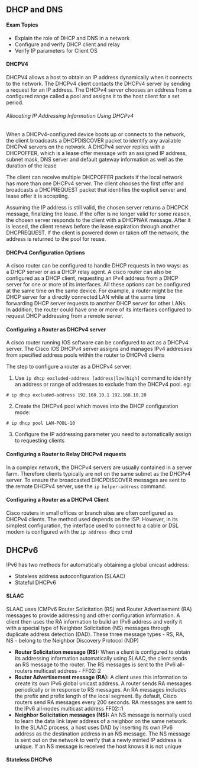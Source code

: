 ## DHCP and DNS

#### Exam Topics

- Explain the role of DHCP and DNS in a network 
- Configure and verify DHCP client and relay
- Verify IP parameters for Client OS

#### DHCPV4

DHCPV4 allows a host to obtain an IP address dynamically when it connects to the network. The DHCPv4 client contacts the DHCPv4 server by sending a request for an IP address. The DHCPv4 server chooses an address from a configured range called a pool and assigns it to the host client for a set period. 

###### Allocating IP Addressing Information Using DHCPv4

When a DHCPv4-configured device boots up or connects to the network, the client broadcasts a DHCPDISCOVER packet to identify any available DHCPv4 servers on the network. A DHCPv4 server replies with a DHCPOFFER, which is a lease offer message with an assigned IP address, subnet mask, DNS server and default gateway information as well as the duration of the lease

The client can receive multiple DHCPOFFER packets if the local network has more than one DHCPv4 server. The client chooses the first offer and broadcasts a DHCPREQUEST packet that identifies the explicit server and lease offer it is accepting.

Assuming the IP address is still valid, the chosen server returns a DHCPCK message, finalizing the lease. If the offer is no longer valid for some reason, the chosen server responds to the client with a DHCPNAK message. After it is leased, the client renews before the lease expiration through another DHCPREQUEST. If the client is powered down or taken off the network, the address is returned to the pool for reuse.

#### DHCPv4 Configuration Options

A cisco router can be configured to handle DHCP requests in two ways: as a DHCP server or as a DHCP relay agent. A cisco router can also be configured as a DHCP client, requesting an IPv4 address from a DHCP server for one or more of its interfaces. All these options can be configured at the same time on the same device. For example, a router might be the DHCP server for a directly connected LAN while at the same time forwarding DHCP server requests to another DHCP server for other LANs. In addition, the router could have one or more of its interfaces configured to request DHCP addressing from a remote server.

#### Configuring a Router as DHCPv4 server

A cisco router running IOS software can be configured to act as a DHCPv4 server. The Cisco IOS DHCPv4 server assigns and manages IPv4 addresses from specified address pools within the router to DHCPv4 clients

The step to configure a router as a DHCPv4 server:

1. Use ```ip dhcp excluded-address [address|low|high]``` command to identify an address or range of addresses to exclude from the DHCPv4 pool.
eg:
```
# ip dhcp excluded-address 192.168.10.1 192.168.10.20
```

2. Create the DHCPv4 pool which moves into the DHCP configuration mode:
```
# ip dhcp pool LAN-POOL-10
```

3. Configure the IP addressing parameter you need to automatically assign to requesting clients

#### Configuring a Router to Relay DHCPv4 requests

In a complex network, the DHCPv4 servers are usually contained in a server farm. Therefore clients typically are not on the same subnet as the DHCPv4 server. To ensure the broadcasted DHCPDISCOVER messages are sent to the remote DHCPv4 server, use the ```ip helper-address``` command.

#### Configuring a Router as a DHCPv4 Client 

Cisco routers in small offices or branch sites are often configured as DHCPv4 clients. The method used depends on the ISP. However, in its simplest configuration, the interface used to connect to a cable or DSL modem is configured with the ```ip address dhcp``` cmd 

## DHCPv6

IPv6 has two methods for automatically obtaining a global unicast address:
- Stateless address autoconfiguration (SLAAC)
- Stateful DHCPv6

#### SLAAC

SLAAC uses ICMPv6 Router Solicitation (RS) and Router Advertisement (RA) messages to provide addressing and other configuration information. A client then uses the RA information to build an IPv6 address and verify it with a special type of Neighbor Solicitation (NS) messages through duplicate address detection (DAD).
These three message types -  RS, RA, NS - belong to the Neighbor Discovery Protocol (NDP)

- **Router Solicitation message (RS):** When a client is configured to obtain its addressing information automatically using SLAAC, the client sends an RS message to the router. The RS messages is sent to the IPv6 all-routers multicast address - FF02::2
- **Router Advertisement message (RA):** A client uses this information to create its own IPv6 global unicast address. A router sends RA messages periodically or in response to RS messages. An RA messages includes the prefix and prefix length of the local segment. By default, Cisco routers send RA messages every 200 seconds. RA messages are sent to the IPv6 all-nodes multicast address FF02::1
- **Neighbor Solicitation messages (NS):** An NS message is normally used to learn the data link layer address of a neighbor on the same network. In the SLAAC process, a host uses DAD by inserting its own IPv6 address as the destination address in an NS message. The NS message is sent out on the network to verify that a newly minted IP address is unique. If an NS message is received the host knows it is not unique

#### Stateless DHCPv6




